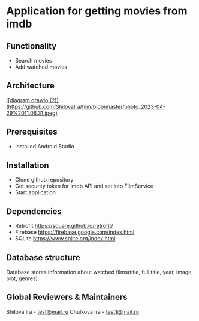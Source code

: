 # Application for getting movies from imdb
## Functionality
- Search movies
- Add watched movies
## Architecture
[![diagram drawio (2)] (https://github.com/ShilovaIra/film/blob/master/photo_2023-04-29%2011.06.31.jpeg)](https://github.com/ShilovaIra/film/blob/master/photo_2023-04-29%2011.06.31.jpeg)
## Prerequisites
- Installed Android Studio
## Installation
- Clone github repository
- Get security token for imdb API and set into FilmService
- Start application
## Dependencies
- Retrofit https://square.github.io/retrofit/
- Firebase https://firebase.google.com/index.html
- SQLite https://www.sqlite.org/index.html
## Database structure
Database stores information about watched films(title, full title, year, image, plot, genres)
## Global Reviewers & Maintainers
Shilova Ira - test@mail.ru
Chulkova Ira - test1@mail.ru
